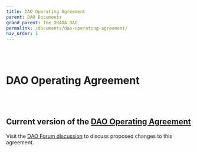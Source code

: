 ```yaml
---
title: DAO Operating Agreement
parent: DAO Documents
grand_parent: The OBADA DAO
permalink: /documents/dao-operating-agreement/
nav_order: 1
---
```


<br> <br>

# DAO Operating Agreement

<br> <br>

## Current version of the [DAO Operating Agreement](https://www.dropbox.com/s/17hgdbl4e5mkuvw/OBADA%20DAO%2C%20LLC%20Operating%20Agreement%20%281.3.2022%29%20-%20Final.pdf?dl=0)

Visit the [DAO Forum discussion](https://forum.obada.io/t/proposal-in-process-revisions-to-dao-operating-agreement/67) to discuss proposed changes to this agreement.
